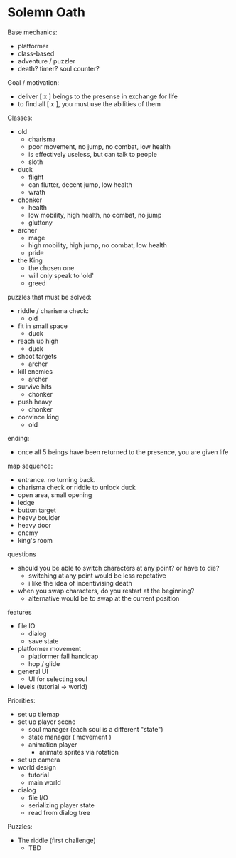 # Solemn Oath

Base mechanics:
- platformer
- class-based
- adventure / puzzler
- death? timer? soul counter?


Goal / motivation:
- deliver [ x ] beings to the presense in exchange for life
- to find all [ x ], you must use the abilities of them

Classes:
- old
  - charisma
  - poor movement, no jump, no combat, low health
  - is effectively useless, but can talk to people
  - sloth
- duck
  - flight
  - can flutter, decent jump, low health
  - wrath
- chonker
  - health
  - low mobility, high health, no combat, no jump
  - gluttony
- archer
  - mage
  - high mobility, high jump, no combat, low health
  - pride
- the King
  - the chosen one
  - will only speak to 'old'
  - greed


puzzles that must be solved:
- riddle / charisma check:
  - old
- fit in small space
  - duck
- reach up high
  - duck
- shoot targets
  - archer
- kill enemies
  - archer
- survive hits
  - chonker
- push heavy
  - chonker
- convince king
  - old

ending:
- once all 5 beings have been returned to the presence, you are given life

map sequence:
- entrance. no turning back.
- charisma check or riddle to unlock duck
- open area, small opening
- ledge
- button target
- heavy boulder
- heavy door
- enemy
- king's room

questions
- should you be able to switch characters at any point? or have to die?
  - switching at any point would be less repetative
  - i like the idea of incentivising death
- when you swap characters, do you restart at the beginning?
  - alternative would be to swap at the current position


features
- file IO
  - dialog
  - save state
- platformer movement
  - platformer fall handicap
  - hop / glide
- general UI
  - UI for selecting soul
- levels (tutorial -> world)

Priorities:
- set up tilemap
- set up player scene
  - soul manager (each soul is a different "state")
  - state manager ( movement )
  - animation player
    - animate sprites via rotation
- set up camera
- world design
  - tutorial
  - main world
- dialog
  - file I/O
  - serializing player state
  - read from dialog tree

Puzzles:
- The riddle (first challenge)
  - TBD